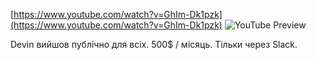<!--
date: 2025-02-02T23:23:04.461Z
-->


[https://www.youtube.com/watch?v=GhIm-Dk1pzk](https://www.youtube.com/watch?v=GhIm-Dk1pzk)
![YouTube Preview](https://img.youtube.com/vi/GhIm-Dk1pzk/mqdefault.jpg)


Devin вийшов публічно для всіх. 
500$ / місяць. 
Тільки через Slack.
